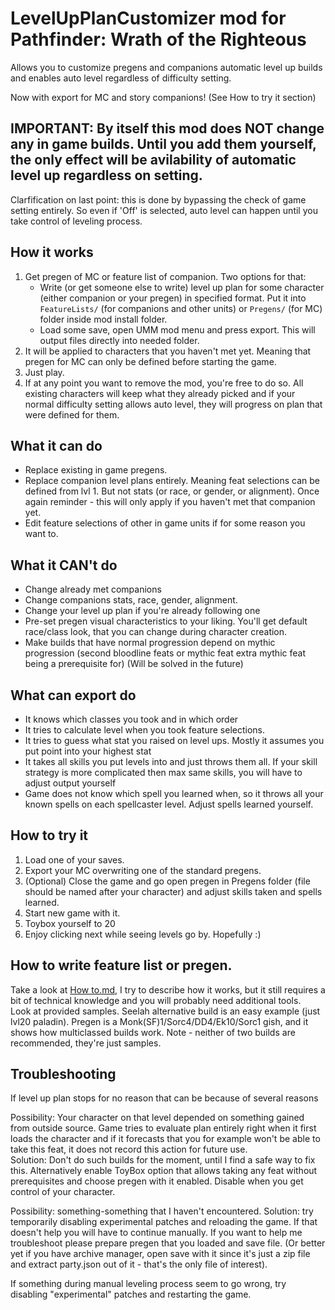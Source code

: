 # LevelUpPlanCustomizer mod for Pathfinder: Wrath of the Righteous 

Allows you to customize pregens and companions automatic level up builds and enables auto level regardless of difficulty setting.

Now with export for MC and story companions! (See How to try it section)

## IMPORTANT: By itself this mod does NOT change any in game builds. Until you add them yourself, the only effect will be avilability of automatic level up regardless on setting.

Clarfification on last point: this is done by bypassing the check of game setting entirely. So even if 'Off' is selected, auto level can happen until you take control of leveling process.


## How it works

1. Get pregen of MC or feature list of companion. Two options for that:
	- Write (or get someone else to write) level up plan for some character (either companion or your pregen) in specified format.	Put it into `FeatureLists/` (for companions and other units) or `Pregens/` (for MC) folder inside mod install folder.
	- Load some save, open UMM mod menu and press export. This will output files directly into needed folder.
2. It will be applied to characters that you haven't met yet. Meaning that pregen for MC can only be defined before starting the game.
3. Just play.
4. If at any point you want to remove the mod, you're free to do so. All existing characters will keep what they already picked and if your normal difficulty setting allows auto level, they will progress on plan that were defined for them.

## What it can do
- Replace existing in game pregens.
- Replace companion level plans entirely. Meaning feat selections can be defined from lvl 1. But not stats (or race, or gender, or alignment). Once again reminder - this will only apply if you haven't met that companion yet.   
- Edit feature selections of other in game units if for some reason you want to.

## What it CAN't do
- Change already met companions
- Change companions stats, race, gender, alignment.
- Change your level up plan if you're already following one
- Pre-set pregen visual characteristics to your liking. You'll get default race/class look, that you can change during character creation.
- Make builds that have normal progression depend on mythic progression (second bloodline feats or mythic feat extra mythic feat being a prerequisite for) (Will be solved in the future)

## What can export do
- It knows which classes you took and in which order
- It tries to calculate level when you took feature selections.
- It tries to guess what stat you raised on level ups. Mostly it assumes you put point into your highest stat
- It takes all skills you put levels into and just throws them all. If your skill strategy is more complicated then max same skills, you will have to adjust output yourself
- Game does not know which spell you learned when, so it throws all your known spells on each spellcaster level. Adjust spells learned yourself.

## How to try it 

1. Load one of your saves.
2. Export your MC overwriting one of the standard pregens.
3. (Optional) Close the game and go open pregen in Pregens folder (file should be named after your character) and adjust skills taken and spells learned.
4. Start new game with it.
5. Toybox yourself to 20
6. Enjoy clicking next while seeing levels go by. Hopefully :)


## How to write feature list or pregen.  
Take a look at [How to.md](/How%20to.md), I try to describe how it works, but it still requires a bit of technical knowledge and you will probably need additional tools.   
Look at provided samples. Seelah alternative build is an easy example (just lvl20 paladin). Pregen is a Monk(SF)1/Sorc4/DD4/Ek10/Sorc1 gish, and it shows how multiclassed builds work. Note - neither of two builds are recommended, they're just samples.


## Troubleshooting
If level up plan stops for no reason that can be because of several reasons

Possibility: Your character on that level depended on something gained from outside source. Game tries to evaluate plan entirely right when it first loads the character and if it forecasts that you for example won't be able to take this feat, it does not record this action for future use.  
Solution: Don't do such builds for the moment, until I find a safe way to fix this. Alternatively enable ToyBox option that allows taking any feat without prerequisites and choose pregen with it enabled. Disable when you get control of your character.

Possibility: something-something that I haven't encountered. 
Solution: try temporarily disabling experimental patches and reloading the game. If that doesn't help you will have to continue manually. If you want to help me troubleshoot please prepare pregen that you loaded and save file. (Or better yet if you have archive manager, open save with it since it's just a zip file and extract party.json out of it - that's the only file of interest).


If something during manual leveling process seem to go wrong, try disabling "experimental" patches and restarting the game.  